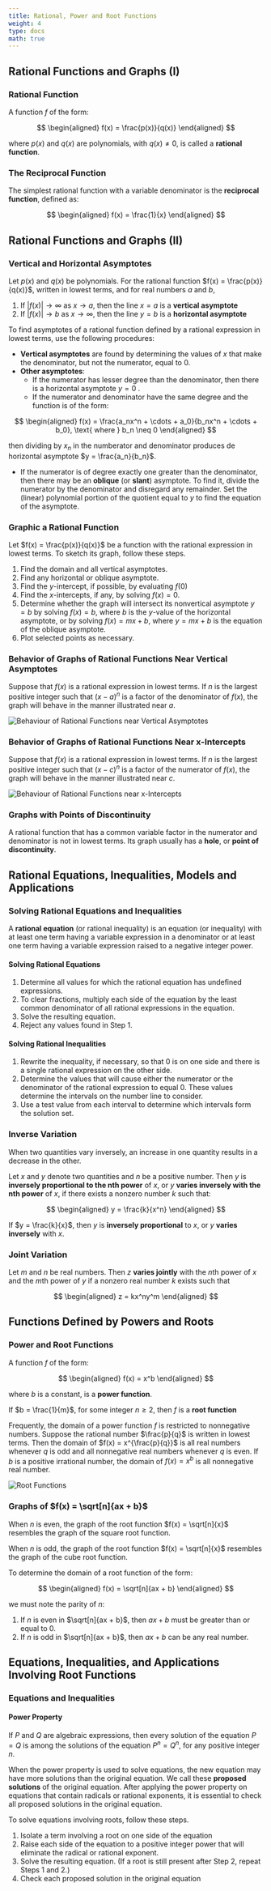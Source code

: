 ```yaml
---
title: Rational, Power and Root Functions
weight: 4
type: docs
math: true
---
```


## Rational Functions and Graphs (I)

### Rational Function

A function $f$ of the form:

$$
\begin{aligned}
f(x) = \frac{p(x)}{q(x)}
\end{aligned}
$$

where $p(x)$ and $q(x)$ are polynomials, with $q(x) \neq 0$, is called a **rational function**.

### The Reciprocal Function

The simplest rational function with a variable denominator is the **reciprocal function**, defined as:

$$
\begin{aligned}
f(x) = \frac{1}{x}
\end{aligned}
$$

## Rational Functions and Graphs (II)

### Vertical and Horizontal Asymptotes

Let $p(x)$ and $q(x)$ be polynomials. For the rational function $f(x) = \frac{p(x)}{q(x)}$, written in lowest terms, and for real numbers $a$ and $b$,

1. If $|f(x)| \rightarrow \infty$ as $x \rightarrow a$, then the line $x = a$ is a **vertical asymptote**
2. If $|f(x)| \rightarrow b$ as $x \rightarrow \infty$, then the line $y = b$ is a **horizontal asymptote**

To find asymptotes of a rational function defined by a rational expression in
lowest terms, use the following procedures:

- **Vertical asymptotes** are found by determining the values of $x$ that make the denominator, but not the numerator, equal to $0$.
- **Other asymptotes**:
  - If the numerator has lesser degree than the denominator, then there is a horizontal asymptote $y = 0$ .
  - If the numerator and denominator have the same degree and the function is of the form:

$$
\begin{aligned}
f(x) = \frac{a_nx^n + \cdots + a_0}{b_nx^n + \cdots + b_0}, \text{ where } b_n \neq 0
\end{aligned}
$$

then dividing by $x_n$ in the numberator and denominator produces de horizontal asymptote $y = \frac{a_n}{b_n}$.

- If the numerator is of degree exactly one greater than the denominator, then there may be an **oblique** (or **slant**) asymptote. To find it, divide the numerator by the denominator and disregard any remainder. Set the (linear) polynomial portion of the quotient equal to $y$ to find the equation of the asymptote.

### Graphic a Rational Function

Let $f(x) = \frac{p(x)}{q(x)}$ be a function with the rational expression in lowest terms. To sketch its graph, follow these steps.

1. Find the domain and all vertical asymptotes.
2. Find any horizontal or oblique asymptote.
3. Find the $y$-intercept, if possible, by evaluating $f(0)$
4. Find the $x$-intercepts, if any, by solving $f(x) = 0$.
5. Determine whether the graph will intersect its nonvertical asymptote $y = b$ by solving $f(x) = b$, where $b$ is the $y$-value of the horizontal asymptote, or by solving $f(x) = mx + b$, where $y = mx + b$ is the equation of the oblique asymptote.
6. Plot selected points as necessary.

### Behavior of Graphs of Rational Functions Near Vertical Asymptotes

Suppose that $f(x)$ is a rational expression in lowest terms. If $n$ is the largest positive integer such that $(x - a)^n$ is a factor of the denominator of $f(x)$, the graph will behave in the manner illustrated near $a$.

![Behaviour of Rational Functions near Vertical Asymptotes](./assets/behaviour_rational_functions_vertical_asymptotes.png)

### Behavior of Graphs of Rational Functions Near x-Intercepts

Suppose that $f(x)$ is a rational expression in lowest terms. If $n$ is the largest positive integer such that $(x - c)^n$ is a factor of the numerator of $f(x)$, the graph will behave in the manner illustrated near $c$.

![Behaviour of Rational Functions near x-Intercepts](./assets/behaviour_rational_functions_x_intercepts.png)

### Graphs with Points of Discontinuity

A rational function that has a common variable factor in the numerator and denominator is not in lowest terms. Its graph usually has a **hole**, or **point of discontinuity**.

## Rational Equations, Inequalities, Models and Applications

### Solving Rational Equations and Inequalities

A **rational equation** (or rational inequality) is an equation (or inequality) with at least one term having a variable expression in a denominator or at least one term having a variable expression raised to a negative integer power.

#### Solving Rational Equations

1. Determine all values for which the rational equation has undefined expressions.
2. To clear fractions, multiply each side of the equation by the least common denominator of all rational expressions in the equation.
3. Solve the resulting equation.
4. Reject any values found in Step 1.

#### Solving Rational Inequalities

1. Rewrite the inequality, if necessary, so that $0$ is on one side and there is a single rational expression on the other side.
2. Determine the values that will cause either the numerator or the denominator of the rational expression to equal $0$. These values determine the intervals on the number line to consider.
3. Use a test value from each interval to determine which intervals form the solution set.

### Inverse Variation

When two quantities vary inversely, an increase in one quantity results in a decrease in the other.

Let $x$ and $y$ denote two quantities and $n$ be a positive number. Then $y$ is **inversely proportional to the nth power** of $x$, or $y$ **varies inversely with the nth power** of $x$, if there exists a nonzero number $k$ such that:

$$
\begin{aligned}
y = \frac{k}{x^n}
\end{aligned}
$$

If $y = \frac{k}{x}$, then $y$ is **inversely proportional** to $x$, or $y$ **varies inversely** with $x$.

### Joint Variation

Let $m$ and $n$ be real numbers. Then $z$ **varies jointly** with the $n$th power of $x$ and the $m$th power of $y$ if a nonzero real number $k$ exists such that

$$
\begin{aligned}
z = kx^ny^m
\end{aligned}
$$

## Functions Defined by Powers and Roots

### Power and Root Functions

A function $f$ of the form:

$$
\begin{aligned}
f(x) = x^b
\end{aligned}
$$

where $b$ is a constant, is a **power function**.

If $b = \frac{1}{m}$, for some integer $n \geq 2$, then $f$ is a **root function**

Frequently, the domain of a power function $f$ is restricted to nonnegative numbers. Suppose the rational number $\frac{p}{q}$ is written in lowest terms. Then the domain of $f(x) = x^{\frac{p}{q}}$ is all real numbers whenever $q$ is odd and all nonnegative real numbers whenever $q$ is even. If $b$ is a positive irrational number, the domain of $f(x) = x^b$ is all nonnegative real number.

![Root Functions](./assets/root_functions.png)

### Graphs of $f(x) = \sqrt[n]{ax + b}$

When $n$ is even, the graph of the root function $f(x) = \sqrt[n]{x}$ resembles the graph of the square root function.

When $n$ is odd, the graph of the root function $f(x) = \sqrt[n]{x}$ resembles the graph of the cube root function.

To determine the domain of a root function of the form:

$$
\begin{aligned}
f(x) = \sqrt[n]{ax + b}
\end{aligned}
$$

we must note the parity of $n$:

1. If $n$ is even in $\sqrt[n]{ax + b}$, then $ax + b$ must be greater than or equal to $0$.
1. If $n$ is odd in $\sqrt[n]{ax + b}$, then $ax + b$ can be any real number.

## Equations, Inequalities, and Applications Involving Root Functions

### Equations and Inequalities

#### Power Property

If $P$ and $Q$ are algebraic expressions, then every solution of the equation $P = Q$ is among the solutions of the equation $P^n = Q^n$, for any positive integer $n$.

When the power property is used to solve equations, the new equation may have more solutions than the original equation. We call these **proposed solutions** of the original equation. After applying the power property on equations that contain radicals or rational exponents, it is essential to check all proposed solutions in the original equation.

To solve equations involving roots, follow these steps.

1. Isolate a term involving a root on one side of the equation
2. Raise each side of the equation to a positive integer power that will eliminate the radical or rational exponent.
3. Solve the resulting equation. (If a root is still present after Step 2, repeat Steps 1 and 2.)
4. Check each proposed solution in the original equation

